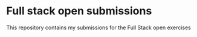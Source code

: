 # Full stack open submissions
This repository contains my submissions for the Full Stack open exercises

